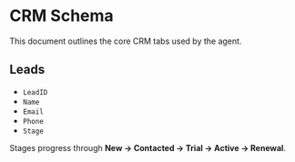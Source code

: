 # CRM Schema

This document outlines the core CRM tabs used by the agent.

## Leads
- `LeadID`
- `Name`
- `Email`
- `Phone`
- `Stage`

Stages progress through **New → Contacted → Trial → Active → Renewal**.
